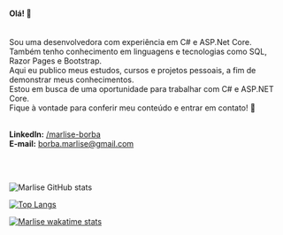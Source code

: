 #### Olá! 👋

<br>
Sou uma desenvolvedora com experiência em C# e ASP.Net Core.<br/>
Também tenho conhecimento em linguagens e tecnologias como SQL, Razor Pages e Bootstrap.<br/>
Aqui eu publico meus estudos, cursos e projetos pessoais, a fim de demonstrar meus conhecimentos.<br/>
Estou em busca de uma oportunidade para trabalhar com C# e ASP.NET Core.<br/>
Fique à vontade para conferir meu conteúdo e entrar em contato! 🤝<br/>
<br/>

<b> LinkedIn:</b> <a href="https://www.linkedin.com/in/marlise-borba/"> /marlise-borba</a>
<br/><b>E-mail:</b> borba.marlise@gmail.com

<br/>
<br/>

![Marlise GitHub stats](https://github-readme-stats.vercel.app/api?username=marliseborba&theme=jolly&show_icons=true&hide_rank=true&include_all_commits=true&bg_color=DEG,00000000,2b1544)

[![Top Langs](https://github-readme-stats.vercel.app/api/top-langs/?username=marliseborba&langs_count=20&theme=jolly&bg_color=DEG,00000000,2b1544&layout=compact)](https://github.com/marliseborba/github-readme-stats)

[![Marlise wakatime stats](https://github-readme-stats.vercel.app/api/wakatime?username=marliseborba&theme=jolly&bg_color=DEG,00000000,2b1544&layout=compact&hide=objective-c,gdscript3,swig,ca65%20assembler,assembly,prolog,binary,gdscript3,other)](https://github.com/marliseborba/github-readme-stats)
<br>

